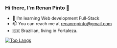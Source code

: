 ### Hi there, I'm Renan Pinto 👋

- 🌱 I’m learning Web development Full-Stack
- 📫 You can reach me at renanrnpinto@gmail.com
- 🇧🇷 Brazilian, living in Fortaleza.


[![Top Langs](https://github-readme-stats.vercel.app/api/top-langs/?username=Renan-Pint0&layout=compact)](https://github.com/anuraghazra/github-readme-stats)
